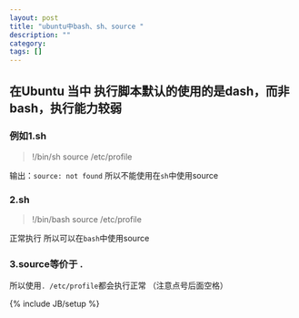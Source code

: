 ```yaml
---
layout: post
title: "ubuntu中bash、sh、source "
description: ""
category: 
tags: []
---
```


## 在Ubuntu 当中 执行脚本默认的使用的是dash，而非bash，执行能力较弱

### 例如1.sh

> !/bin/sh
> source /etc/profile 

输出：`source: not found`
所以不能使用在`sh`中使用source

### 2.sh

> !/bin/bash
> source /etc/profile 

正常执行
所以可以在`bash`中使用source



### 3.source等价于 .

所以使用`. /etc/profile`都会执行正常 （注意点号后面空格）


{% include JB/setup %}
